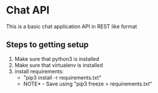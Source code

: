 # Chat API
This is a basic chat application API in REST like format

## Steps to getting setup

1. Make sure that python3 is installed
2. Make sure that virtualenv is installed
3. install requirements:
    - "pip3 install -r requirements.txt"
    - NOTE* - Save using "pip3 freeze > requirements.txt"